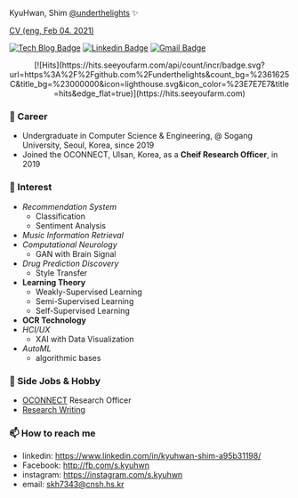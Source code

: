 KyuHwan, Shim [@underthelights](https://underthelights.github.io)
 ✨ 
 
 
[CV (eng, Feb 04. 2021)](https://github.com/underthelights/underthelights/files/5936838/cv2_KyuHwanShim.pdf)


[![Tech Blog Badge](http://img.shields.io/badge/-Tech%20blog-black?style=flat-square&logo=github&link=https://underthelights.github.io/)](https://underthelights.github.io/) 
[![Linkedin Badge](https://img.shields.io/badge/-LinkedIn-blue?style=flat-square&logo=Linkedin&logoColor=white&link=https://www.linkedin.com/in/shim-kyu-hwan-a95b31198/)](https://www.linkedin.com/in/shim-kyu-hwan-a95b31198/) 
[![Gmail Badge](https://img.shields.io/badge/-Gmail-d14836?style=flat-square&logo=Gmail&logoColor=white&link=mailto:skh7343@cnsh.hs.kr)](mailto:skh7343@cnsh.hs.kr)


</div>
<div align=center>
[![Hits](https://hits.seeyoufarm.com/api/count/incr/badge.svg?url=https%3A%2F%2Fgithub.com%2Funderthelights&count_bg=%2361625C&title_bg=%23000000&icon=lighthouse.svg&icon_color=%23E7E7E7&title=hits&edge_flat=true)](https://hits.seeyoufarm.com)
</div>

### 🔭 Career
- Undergraduate in Computer Science & Engineering, @ Sogang University, Seoul, Korea, since 2019
- Joined the OCONNECT, Ulsan, Korea, as a **Cheif Research Officer**, in 2019

### 🌱 Interest
- *Recommendation System*
    - Classification
    - Sentiment Analysis
- *Music Information Retrieval*
- *Computational Neurology*
	- GAN with Brain Signal
- *Drug Prediction Discovery*
    - Style Transfer
- **Learning Theory**
    - Weakly-Supervised Learning
    - Semi-Supervised Learning
    - Self-Supervised Learning
- **OCR Technology**
- *HCI/UX*
	- XAI with Data Visualization
- *AutoML*
	- algorithmic bases

### 👯 Side Jobs & Hobby
- [OCONNECT](https://oconnect3.netlify.app) Research Officer
- [Research Writing](https://underthelights.github.io)

### 📫 How to reach me
- linkedin: https://www.linkedin.com/in/kyuhwan-shim-a95b31198/
- Facebook: http://fb.com/s.kyuhwn
- instagram: https://instagram.com/s.kyuhwn
- email: [skh7343@cnsh.hs.kr](mailto:skh7343@cnsh.hs.kr)
